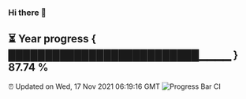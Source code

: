 ### Hi there 👋
⏳ Year progress { ██████████████████████████▁▁▁▁ } 87.74 %
---
⏰ Updated on Wed, 17 Nov 2021 06:19:16 GMT
![Progress Bar CI](https://github.com/liununu/liununu/workflows/Progress%20Bar%20CI/badge.svg)
